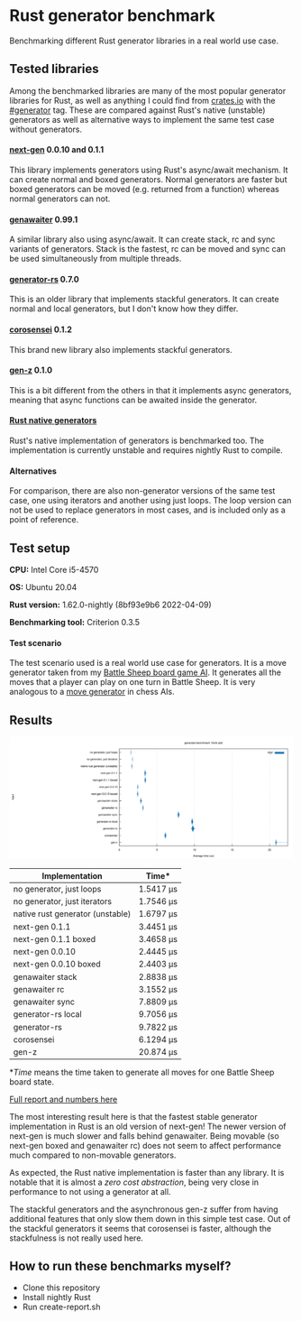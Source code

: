# Rust generator benchmark

Benchmarking different Rust generator libraries in a real world use case.

## Tested libraries

Among the benchmarked libraries are many of the most popular generator libraries for Rust, as well as anything I could find from [crates.io](https://crates.io/) with the [#generator](https://crates.io/keywords/generator) tag. These are compared against Rust's native (unstable) generators as well as alternative ways to implement the same test case without generators.

#### [next-gen](https://crates.io/crates/next-gen) 0.0.10 and 0.1.1

This library implements generators using Rust's async/await mechanism. It can create normal and boxed generators. Normal generators are faster but boxed generators can be moved (e.g. returned from a function) whereas normal generators can not.

#### [genawaiter](https://crates.io/crates/genawaiter) 0.99.1

A similar library also using async/await. It can create stack, rc and sync variants of generators. Stack is the fastest, rc can be moved and sync can be used simultaneously from multiple threads.

#### [generator-rs](https://crates.io/crates/generator) 0.7.0

This is an older library that implements stackful generators. It can create normal and local generators, but I don't know how they differ.

#### [corosensei](https://crates.io/crates/corosensei) 0.1.2

This brand new library also implements stackful generators.

#### [gen-z](https://crates.io/crates/gen-z) 0.1.0

This is a bit different from the others in that it implements async generators, meaning that async functions can be awaited inside the generator.

#### [Rust native generators](https://doc.rust-lang.org/beta/unstable-book/language-features/generators.html)

Rust's native implementation of generators is benchmarked too. The implementation is currently unstable and requires nightly Rust to compile.

#### Alternatives

For comparison, there are also non-generator versions of the same test case, one using iterators and another using just loops. The loop version can not be used to replace generators in most cases, and is included only as a point of reference.

## Test setup

**CPU:** Intel Core i5-4570

**OS:** Ubuntu 20.04

**Rust version:** 1.62.0-nightly (8bf93e9b6 2022-04-09)

**Benchmarking tool:** Criterion 0.3.5

#### Test scenario

The test scenario used is a real world use case for generators. It is a move generator taken from my [Battle Sheep board game AI](https://github.com/Tuupertunut/BattleSheepSolver). It generates all the moves that a player can play on one turn in Battle Sheep. It is very analogous to a [move generator](https://www.chessprogramming.org/Move_Generation) in chess AIs.

## Results

![violin plot of results](violin-readme.svg)

| Implementation                   | Time\*    |
| -------------------------------- | --------- |
| no generator, just loops         | 1.5417 μs |
| no generator, just iterators     | 1.7546 μs |
| native rust generator (unstable) | 1.6797 μs |
| next-gen 0.1.1                   | 3.4451 μs |
| next-gen 0.1.1 boxed             | 3.4658 μs |
| next-gen 0.0.10                  | 2.4445 μs |
| next-gen 0.0.10 boxed            | 2.4403 μs |
| genawaiter stack                 | 2.8838 μs |
| genawaiter rc                    | 3.1552 μs |
| genawaiter sync                  | 7.8809 μs |
| generator-rs local               | 9.7056 μs |
| generator-rs                     | 9.7822 μs |
| corosensei                       | 6.1294 μs |
| gen-z                            | 20.874 μs |

\*_Time_ means the time taken to generate all moves for one Battle Sheep board state.

[Full report and numbers here](https://tuupertunut.github.io/rust-generator-benchmark/report/generator-benchmark/report/index.html)

The most interesting result here is that the fastest stable generator implementation in Rust is an old version of next-gen! The newer version of next-gen is much slower and falls behind genawaiter. Being movable (so next-gen boxed and genawaiter rc) does not seem to affect performance much compared to non-movable generators.

As expected, the Rust native implementation is faster than any library. It is notable that it is almost a _zero cost abstraction_, being very close in performance to not using a generator at all.

The stackful generators and the asynchronous gen-z suffer from having additional features that only slow them down in this simple test case. Out of the stackful generators it seems that corosensei is faster, although the stackfulness is not really used here.

## How to run these benchmarks myself?

- Clone this repository
- Install nightly Rust
- Run create-report.sh
